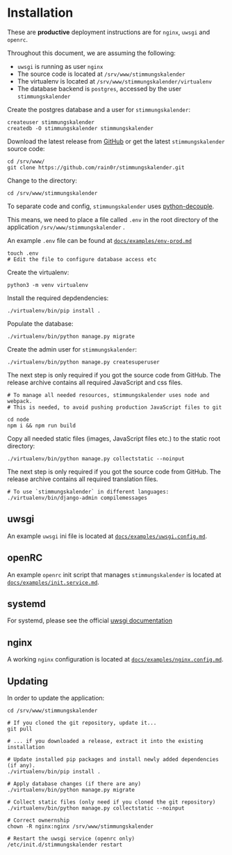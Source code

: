 # Installation

These are **productive** deployment instructions are for `nginx`, `uwsgi` and `openrc`.

Throughout this document, we are assuming the following:

* `uwsgi` is running as user `nginx`
* The source code is located at `/srv/www/stimmungskalender`
* The virtualenv is located at  `/srv/www/stimmungskalender/virtualenv`
* The database backend is `postgres`, accessed by the user `stimmungskalender`

Create the postgres database and a user for `stimmungskalender`:

```shell
createuser stimmungskalender
createdb -O stimmungskalender stimmungskalender
```

Download the latest release from [GitHub](https://github.com/rain0r/stimmungskalender/releases) or get the latest `stimmungskalender` source code:

```shell
cd /srv/www/
git clone https://github.com/rain0r/stimmungskalender.git
```

Change to the directory:

```shell
cd /srv/www/stimmungskalender
```

To separate code and config, `stimmungskalender` uses [python-decouple](https://github.com/henriquebastos/python-decouple).

This means, we need to place a file called `.env` in the root directory of the application `/srv/www/stimmungskalender` .

An example `.env` file can be found at [`docs/examples/env-prod.md`](examples/env-prod.md#env-file)

```shell
touch .env
# Edit the file to configure database access etc
```

Create the virtualenv:

```shell
python3 -m venv virtualenv
```

Install the required depdendencies:

```shell
./virtualenv/bin/pip install .
```

Populate the database:

```shell
./virtualenv/bin/python manage.py migrate
```

Create the admin user for `stimmungskalender`:

```shell
./virtualenv/bin/python manage.py createsuperuser
```

The next step is only required if you got the source code from GitHub. The release archive contains all required JavaScript and css files.

```shell
# To manage all needed resources, stimmungskalender uses node and webpack.
# This is needed, to avoid pushing production JavaScript files to git 

cd node
npm i && npm run build
```

Copy all needed static files (images, JavaScript files etc.) to the static root directory:

```shell
./virtualenv/bin/python manage.py collectstatic --noinput
```

The next step is only required if you got the source code from GitHub. The release archive contains all required translation files.

```shell
# To use `stimmungskalender` in different languages:
./virtualenv/bin/django-admin compilemessages
```

## uwsgi

An example `uwsgi` ini file is located at [`docs/examples/uwsgi.config.md`](examples/uwsgi.config.md).

## openRC

An example `openrc` init script that manages `stimmungskalender` is located at [`docs/examples/init.service.md`](examples/init.service.md).

## systemd

For systemd, please see the official [uwsgi documentation](https://uwsgi-docs.readthedocs.io/en/latest/Systemd.html)

## nginx

A working `nginx` configuration is located at [`docs/examples/nginx.config.md`](examples/nginx.config.md).

## Updating

In order to update the application:

```shell
cd /srv/www/stimmungskalender

# If you cloned the git repository, update it...
git pull

# ... if you downloaded a release, extract it into the existing installation

# Update installed pip packages and install newly added dependencies (if any).
./virtualenv/bin/pip install .

# Apply database changes (if there are any)
./virtualenv/bin/python manage.py migrate

# Collect static files (only need if you cloned the git repository)
./virtualenv/bin/python manage.py collectstatic --noinput
  
# Correct ownernship
chown -R nginx:nginx /srv/www/stimmungskalender

# Restart the uwsgi service (openrc only)
/etc/init.d/stimmungskalender restart
```
